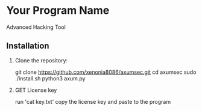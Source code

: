 # Your Program Name

Advanced Hacking Tool

## Installation

1. Clone the repository:
  
   git clone https://github.com/xenonia8086/axumsec.git
   cd axumsec
   sudo ./install.sh
   python3 axum.py


2. GET License key

	run 'cat key.txt' 
	copy the license key and paste to the program
